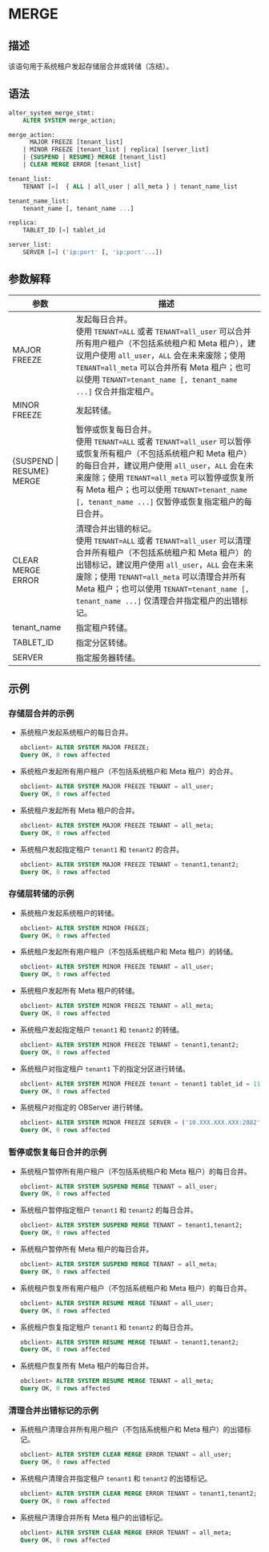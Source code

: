 # MERGE

## 描述

该语句用于系统租户发起存储层合并或转储（冻结）。

## 语法

```sql
alter_system_merge_stmt:
    ALTER SYSTEM merge_action;

merge_action:
      MAJOR FREEZE [tenant_list]
    | MINOR FREEZE [tenant_list | replica] [server_list] 
    | {SUSPEND | RESUME} MERGE [tenant_list] 
    | CLEAR MERGE ERROR [tenant_list]

tenant_list:
    TENANT [=]  { ALL | all_user | all_meta } | tenant_name_list

tenant_name_list:
    tenant_name [, tenant_name ...]

replica:
    TABLET_ID [=] tablet_id 

server_list:
    SERVER [=] ('ip:port' [, 'ip:port'...])

```

## 参数解释

|          **参数**         |      **描述**      |
|---------------------------|------------------|
| MAJOR FREEZE              | 发起每日合并。<br>使用 `TENANT=ALL` 或者 `TENANT=all_user` 可以合并所有用户租户（不包括系统租户和 Meta 租户），建议用户使用 `all_user`，`ALL` 会在未来废除；使用 `TENANT=all_meta` 可以合并所有 Meta 租户；也可以使用 `TENANT=tenant_name [, tenant_name ...]` 仅合并指定租户。</br>       |
| MINOR FREEZE              | 发起转储。            |
| {SUSPEND \| RESUME} MERGE | 暂停或恢复每日合并。<br>使用 `TENANT=ALL` 或者 `TENANT=all_user` 可以暂停或恢复所有租户（不包括系统租户和 Meta 租户）的每日合并，建议用户使用 `all_user`，`ALL` 会在未来废除；使用 `TENANT=all_meta` 可以暂停或恢复所有 Meta 租户；也可以使用 `TENANT=tenant_name [, tenant_name ...]` 仅暂停或恢复指定租户的每日合并。 </br>      |
| CLEAR MERGE ERROR         | 清理合并出错的标记。<br>使用 `TENANT=ALL` 或者 `TENANT=all_user` 可以清理合并所有租户（不包括系统租户和 Meta 租户）的出错标记，建议用户使用 `all_user`，`ALL` 会在未来废除；使用 `TENANT=all_meta` 可以清理合并所有 Meta 租户；也可以使用 `TENANT=tenant_name [, tenant_name ...]` 仅清理合并指定租户的出错标记。</br>       |
| tenant_name               | 指定租户转储。          |
| TABLET_ID              | 指定分区转储。          |
| SERVER                    | 指定服务器转储。          |

## 示例

### 存储层合并的示例

* 系统租户发起系统租户的每日合并。

  ```sql
  obclient> ALTER SYSTEM MAJOR FREEZE;
  Query OK, 0 rows affected
  ```

* 系统租户发起所有用户租户（不包括系统租户和 Meta 租户）的合并。

  ```sql
  obclient> ALTER SYSTEM MAJOR FREEZE TENANT = all_user;
  Query OK, 0 rows affected
  ```

* 系统租户发起所有 Meta 租户的合并。

  ```sql
  obclient> ALTER SYSTEM MAJOR FREEZE TENANT = all_meta;
  Query OK, 0 rows affected
  ```

* 系统租户发起指定租户 `tenant1` 和 `tenant2` 的合并。

  ```sql
  obclient> ALTER SYSTEM MAJOR FREEZE TENANT = tenant1,tenant2;
  Query OK, 0 rows affected
  ```

### 存储层转储的示例

* 系统租户发起系统租户的转储。

  ```sql
  obclient> ALTER SYSTEM MINOR FREEZE;
  Query OK, 0 rows affected
  ```

* 系统租户发起所有用户租户（不包括系统租户和 Meta 租户）的转储。

  ```sql
  obclient> ALTER SYSTEM MINOR FREEZE TENANT = all_user;
  Query OK, 0 rows affected
  ```

* 系统租户发起所有 Meta 租户的转储。

  ```sql
  obclient> ALTER SYSTEM MINOR FREEZE TENANT = all_meta;
  Query OK, 0 rows affected
  ```


* 系统租户发起指定租户 `tenant1` 和 `tenant2` 的转储。

  ```sql
  obclient> ALTER SYSTEM MINOR FREEZE TENANT = tenant1,tenant2;
  Query OK, 0 rows affected
  ```

* 系统租户对指定租户 `tenant1` 下的指定分区进行转储。

  ```sql
  obclient> ALTER SYSTEM MINOR FREEZE tenant = tenant1 tablet_id = 1100611139453887;
  Query OK, 0 rows affected
  ```

* 系统租户对指定的 OBServer 进行转储。

  ```sql
  obclient> ALTER SYSTEM MINOR FREEZE SERVER = ('10.XXX.XXX.XXX:2882');
  Query OK, 0 rows affected
  ```

### 暂停或恢复每日合并的示例
  
* 系统租户暂停所有用户租户（不包括系统租户和 Meta 租户）的每日合并。

  ```sql
  obclient> ALTER SYSTEM SUSPEND MERGE TENANT = all_user;
  Query OK, 0 rows affected
  ```

* 系统租户暂停指定租户 `tenant1` 和 `tenant2` 的每日合并。

  ```sql
  obclient> ALTER SYSTEM SUSPEND MERGE TENANT = tenant1,tenant2;
  Query OK, 0 rows affected
  ```

* 系统租户暂停所有 Meta 租户的每日合并。

  ```sql
  obclient> ALTER SYSTEM SUSPEND MERGE TENANT = all_meta;
  Query OK, 0 rows affected
  ```

* 系统租户恢复所有用户租户（不包括系统租户和 Meta 租户）的每日合并。

  ```sql
  obclient> ALTER SYSTEM RESUME MERGE TENANT = all_user;
  Query OK, 0 rows affected
  ```

* 系统租户恢复指定租户 `tenant1` 和 `tenant2` 的每日合并。

  ```sql
  obclient> ALTER SYSTEM RESUME MERGE TENANT = tenant1,tenant2;
  Query OK, 0 rows affected
  ```

* 系统租户恢复所有 Meta 租户的每日合并。

  ```sql
  obclient> ALTER SYSTEM RESUME MERGE TENANT = all_meta;
  Query OK, 0 rows affected
  ```

### 清理合并出错标记的示例

* 系统租户清理合并所有用户租户（不包括系统租户和 Meta 租户）的出错标记。

  ```sql
  obclient> ALTER SYSTEM CLEAR MERGE ERROR TENANT = all_user;
  Query OK, 0 rows affected
  ```

* 系统租户清理合并指定租户 `tenant1` 和 `tenant2` 的出错标记。

  ```sql
  obclient> ALTER SYSTEM CLEAR MERGE ERROR TENANT = tenant1,tenant2;
  Query OK, 0 rows affected
  ```

* 系统租户清理合并所有 Meta 租户的出错标记。

  ```sql
  obclient> ALTER SYSTEM CLEAR MERGE ERROR TENANT = all_meta;
  Query OK, 0 rows affected
  ```
